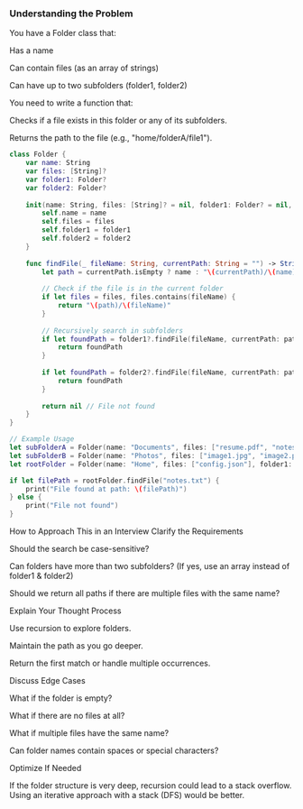 ### Understanding the Problem
You have a Folder class that:

Has a name

Can contain files (as an array of strings)

Can have up to two subfolders (folder1, folder2)

You need to write a function that:

Checks if a file exists in this folder or any of its subfolders.

Returns the path to the file (e.g., "home/folderA/file1").

```swift
class Folder {
    var name: String
    var files: [String]?
    var folder1: Folder?
    var folder2: Folder?
    
    init(name: String, files: [String]? = nil, folder1: Folder? = nil, folder2: Folder? = nil) {
        self.name = name
        self.files = files
        self.folder1 = folder1
        self.folder2 = folder2
    }
    
    func findFile(_ fileName: String, currentPath: String = "") -> String? {
        let path = currentPath.isEmpty ? name : "\(currentPath)/\(name)"
        
        // Check if the file is in the current folder
        if let files = files, files.contains(fileName) {
            return "\(path)/\(fileName)"
        }
        
        // Recursively search in subfolders
        if let foundPath = folder1?.findFile(fileName, currentPath: path) {
            return foundPath
        }
        
        if let foundPath = folder2?.findFile(fileName, currentPath: path) {
            return foundPath
        }
        
        return nil // File not found
    }
}

// Example Usage
let subFolderA = Folder(name: "Documents", files: ["resume.pdf", "notes.txt"])
let subFolderB = Folder(name: "Photos", files: ["image1.jpg", "image2.png"])
let rootFolder = Folder(name: "Home", files: ["config.json"], folder1: subFolderA, folder2: subFolderB)

if let filePath = rootFolder.findFile("notes.txt") {
    print("File found at path: \(filePath)")
} else {
    print("File not found")
}
```

How to Approach This in an Interview
Clarify the Requirements

Should the search be case-sensitive?

Can folders have more than two subfolders? (If yes, use an array instead of folder1 & folder2)

Should we return all paths if there are multiple files with the same name?

Explain Your Thought Process

Use recursion to explore folders.

Maintain the path as you go deeper.

Return the first match or handle multiple occurrences.

Discuss Edge Cases

What if the folder is empty?

What if there are no files at all?

What if multiple files have the same name?

Can folder names contain spaces or special characters?

Optimize If Needed

If the folder structure is very deep, recursion could lead to a stack overflow. Using an iterative approach with a stack (DFS) would be better.
